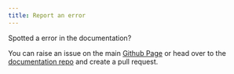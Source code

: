 ```yaml
---
title: Report an error
---
```


Spotted a error in the documentation?

You can raise an issue on the main [Github Page](https://github.com/damongolding/immich-kiosk/) or head over to the [documentation repo](https://github.com/damongolding/immich-kiosk-docs) and create a pull request.
